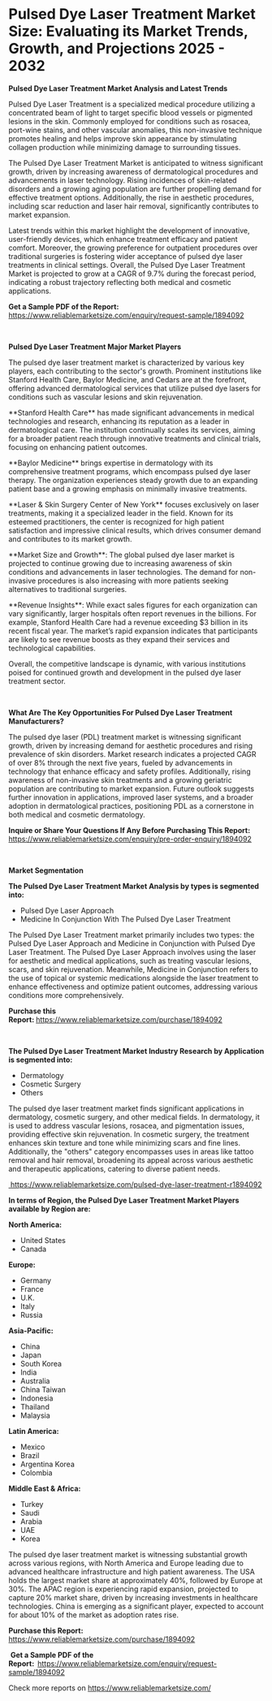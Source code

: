 <p><h1>Pulsed Dye Laser Treatment Market Size: Evaluating its Market Trends, Growth, and Projections 2025 - 2032</h1></p><p><strong>Pulsed Dye Laser Treatment Market Analysis and Latest Trends</strong></p>
<p><p>Pulsed Dye Laser Treatment is a specialized medical procedure utilizing a concentrated beam of light to target specific blood vessels or pigmented lesions in the skin. Commonly employed for conditions such as rosacea, port-wine stains, and other vascular anomalies, this non-invasive technique promotes healing and helps improve skin appearance by stimulating collagen production while minimizing damage to surrounding tissues.</p><p>The Pulsed Dye Laser Treatment Market is anticipated to witness significant growth, driven by increasing awareness of dermatological procedures and advancements in laser technology. Rising incidences of skin-related disorders and a growing aging population are further propelling demand for effective treatment options. Additionally, the rise in aesthetic procedures, including scar reduction and laser hair removal, significantly contributes to market expansion.</p><p>Latest trends within this market highlight the development of innovative, user-friendly devices, which enhance treatment efficacy and patient comfort. Moreover, the growing preference for outpatient procedures over traditional surgeries is fostering wider acceptance of pulsed dye laser treatments in clinical settings. Overall, the Pulsed Dye Laser Treatment Market is projected to grow at a CAGR of 9.7% during the forecast period, indicating a robust trajectory reflecting both medical and cosmetic applications.</p></p>
<p><strong>Get a Sample PDF of the Report:&nbsp;</strong> <a href="https://www.reliablemarketsize.com/enquiry/request-sample/1894092?utm_campaign=3120&utm_medium=2&utm_source=Github&utm_content=ia&utm_term=04032025&utm_id=pulsed-dye-laser-treatment">https://www.reliablemarketsize.com/enquiry/request-sample/1894092</a></p>
<p>&nbsp;</p>
<p><strong>Pulsed Dye Laser Treatment Major Market Players</strong></p>
<p><p>The pulsed dye laser treatment market is characterized by various key players, each contributing to the sector's growth. Prominent institutions like Stanford Health Care, Baylor Medicine, and Cedars are at the forefront, offering advanced dermatological services that utilize pulsed dye lasers for conditions such as vascular lesions and skin rejuvenation. </p><p>**Stanford Health Care** has made significant advancements in medical technologies and research, enhancing its reputation as a leader in dermatological care. The institution continually scales its services, aiming for a broader patient reach through innovative treatments and clinical trials, focusing on enhancing patient outcomes.</p><p>**Baylor Medicine** brings expertise in dermatology with its comprehensive treatment programs, which encompass pulsed dye laser therapy. The organization experiences steady growth due to an expanding patient base and a growing emphasis on minimally invasive treatments.</p><p>**Laser & Skin Surgery Center of New York** focuses exclusively on laser treatments, making it a specialized leader in the field. Known for its esteemed practitioners, the center is recognized for high patient satisfaction and impressive clinical results, which drives consumer demand and contributes to its market growth.</p><p>**Market Size and Growth**: The global pulsed dye laser market is projected to continue growing due to increasing awareness of skin conditions and advancements in laser technologies. The demand for non-invasive procedures is also increasing with more patients seeking alternatives to traditional surgeries. </p><p>**Revenue Insights**: While exact sales figures for each organization can vary significantly, larger hospitals often report revenues in the billions. For example, Stanford Health Care had a revenue exceeding $3 billion in its recent fiscal year. The market’s rapid expansion indicates that participants are likely to see revenue boosts as they expand their services and technological capabilities.</p><p>Overall, the competitive landscape is dynamic, with various institutions poised for continued growth and development in the pulsed dye laser treatment sector.</p></p>
<p>&nbsp;</p>
<p><strong>What Are The Key Opportunities For Pulsed Dye Laser Treatment Manufacturers?</strong></p>
<p><p>The pulsed dye laser (PDL) treatment market is witnessing significant growth, driven by increasing demand for aesthetic procedures and rising prevalence of skin disorders. Market research indicates a projected CAGR of over 8% through the next five years, fueled by advancements in technology that enhance efficacy and safety profiles. Additionally, rising awareness of non-invasive skin treatments and a growing geriatric population are contributing to market expansion. Future outlook suggests further innovation in applications, improved laser systems, and a broader adoption in dermatological practices, positioning PDL as a cornerstone in both medical and cosmetic dermatology.</p></p>
<p><strong>Inquire or Share Your Questions If Any Before Purchasing This Report:</strong> <a href="https://www.reliablemarketsize.com/enquiry/pre-order-enquiry/1894092?utm_campaign=3120&utm_medium=2&utm_source=Github&utm_content=ia&utm_term=04032025&utm_id=pulsed-dye-laser-treatment">https://www.reliablemarketsize.com/enquiry/pre-order-enquiry/1894092</a></p>
<p>&nbsp;</p>
<p><strong>Market Segmentation</strong></p>
<p><strong>The Pulsed Dye Laser Treatment Market Analysis by types is segmented into:</strong></p>
<p><ul><li>Pulsed Dye Laser Approach</li><li>Medicine In Conjunction With The Pulsed Dye Laser Treatment</li></ul></p>
<p><p>The Pulsed Dye Laser Treatment market primarily includes two types: the Pulsed Dye Laser Approach and Medicine in Conjunction with Pulsed Dye Laser Treatment. The Pulsed Dye Laser Approach involves using the laser for aesthetic and medical applications, such as treating vascular lesions, scars, and skin rejuvenation. Meanwhile, Medicine in Conjunction refers to the use of topical or systemic medications alongside the laser treatment to enhance effectiveness and optimize patient outcomes, addressing various conditions more comprehensively.</p></p>
<p><strong>Purchase this Report:&nbsp;</strong><a href="https://www.reliablemarketsize.com/purchase/1894092?utm_campaign=3120&utm_medium=2&utm_source=Github&utm_content=ia&utm_term=04032025&utm_id=pulsed-dye-laser-treatment">https://www.reliablemarketsize.com/purchase/1894092</a></p>
<p>&nbsp;</p>
<p><strong>The Pulsed Dye Laser Treatment Market Industry Research by Application is segmented into:</strong></p>
<p><ul><li>Dermatology</li><li>Cosmetic Surgery</li><li>Others</li></ul></p>
<p><p>The pulsed dye laser treatment market finds significant applications in dermatology, cosmetic surgery, and other medical fields. In dermatology, it is used to address vascular lesions, rosacea, and pigmentation issues, providing effective skin rejuvenation. In cosmetic surgery, the treatment enhances skin texture and tone while minimizing scars and fine lines. Additionally, the "others" category encompasses uses in areas like tattoo removal and hair removal, broadening its appeal across various aesthetic and therapeutic applications, catering to diverse patient needs.</p></p>
<p><a href="https://www.reliablemarketsize.com/pulsed-dye-laser-treatment-r1894092?utm_campaign=3120&utm_medium=2&utm_source=Github&utm_content=ia&utm_term=04032025&utm_id=pulsed-dye-laser-treatment">&nbsp;https://www.reliablemarketsize.com/pulsed-dye-laser-treatment-r1894092</a></p>
<p><strong>In terms of Region, the Pulsed Dye Laser Treatment Market Players available by Region are:</strong></p>
<p>
    <p> <strong> North America: </strong>
        <ul>
            <li>United States</li>
            <li>Canada</li>
        </ul>
        </p> 
    <p> <strong> Europe: </strong>
        <ul>
            <li>Germany</li>
            <li>France</li>
            <li>U.K.</li>
            <li>Italy</li>
            <li>Russia</li>
        </ul>
        </p> 
    <p> <strong> Asia-Pacific: </strong>
        <ul>
            <li>China</li>
            <li>Japan</li>
            <li>South Korea</li>
            <li>India</li>
            <li>Australia</li>
            <li>China Taiwan</li>
            <li>Indonesia</li>
            <li>Thailand</li>
            <li>Malaysia</li>
        </ul>
        </p> 
    <p> <strong> Latin America: </strong>
        <ul>
            <li>Mexico</li>
            <li>Brazil</li>
            <li>Argentina Korea</li>
            <li>Colombia</li>
        </ul>
        </p> 
    <p> <strong> Middle East & Africa: </strong>
        <ul>
            <li>Turkey</li>
            <li>Saudi</li>
            <li>Arabia</li>
            <li>UAE</li>
            <li>Korea</li>
        </ul>
    </p>
    </p>
<p><p>The pulsed dye laser treatment market is witnessing substantial growth across various regions, with North America and Europe leading due to advanced healthcare infrastructure and high patient awareness. The USA holds the largest market share at approximately 40%, followed by Europe at 30%. The APAC region is experiencing rapid expansion, projected to capture 20% market share, driven by increasing investments in healthcare technologies. China is emerging as a significant player, expected to account for about 10% of the market as adoption rates rise.</p></p>
<p><strong>Purchase this Report: </strong><a href="https://www.reliablemarketsize.com/purchase/1894092?utm_campaign=3120&utm_medium=2&utm_source=Github&utm_content=ia&utm_term=04032025&utm_id=pulsed-dye-laser-treatment">https://www.reliablemarketsize.com/purchase/1894092</a></p>
<p>&nbsp;<strong>Get a Sample PDF of the Report:&nbsp;&nbsp;</strong><a href="https://www.reliablemarketsize.com/enquiry/request-sample/1894092?utm_campaign=3120&utm_medium=2&utm_source=Github&utm_content=ia&utm_term=04032025&utm_id=pulsed-dye-laser-treatment">https://www.reliablemarketsize.com/enquiry/request-sample/1894092</a></p>
<p><strong></strong></p>
<p>Check more reports on <a href="https://www.reliablemarketsize.com/?utm_campaign=3120&utm_medium=2&utm_source=Github&utm_content=ia&utm_term=04032025&utm_id=pulsed-dye-laser-treatment">https://www.reliablemarketsize.com/</a></p>